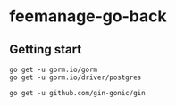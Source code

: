 # feemanage-go-back

## Getting start 

```bash:gormとpostgresqlドライバーをインストール
go get -u gorm.io/gorm
go get -u gorm.io/driver/postgres
```

```bash:ginをインスト０る
go get -u github.com/gin-gonic/gin
```

